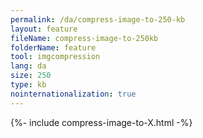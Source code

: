 ```yaml
---
permalink: /da/compress-image-to-250-kb
layout: feature
fileName: compress-image-to-250kb
folderName: feature
tool: imgcompression
lang: da
size: 250
type: kb
nointernationalization: true
---
```

{%- include compress-image-to-X.html -%}       
